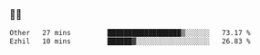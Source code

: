 ### 👨‍💻

<!--START_SECTION:waka-->

```txt
Other   27 mins         ██████████████████▒░░░░░░   73.17 %
Ezhil   10 mins         ██████▓░░░░░░░░░░░░░░░░░░   26.83 %
```

<!--END_SECTION:waka-->
